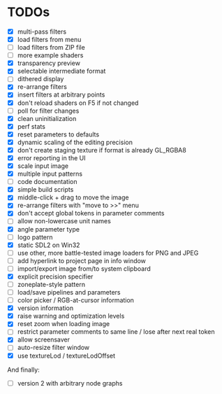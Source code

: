 # TODOs

- [X] multi-pass filters
- [X] load filters from menu
- [ ] load filters from ZIP file
- [ ] more example shaders
- [X] transparency preview
- [X] selectable intermediate format
- [ ] dithered display
- [X] re-arrange filters
- [X] insert filters at arbitrary points
- [X] don't reload shaders on F5 if not changed
- [ ] poll for filter changes
- [X] clean uninitialization
- [X] perf stats
- [X] reset parameters to defaults
- [X] dynamic scaling of the editing precision
- [X] don't create staging texture if format is already GL_RGBA8
- [X] error reporting in the UI
- [X] scale input image
- [X] multiple input patterns
- [ ] code documentation
- [X] simple build scripts
- [X] middle-click + drag to move the image
- [X] re-arrange filters with "move to >>" menu
- [X] don't accept global tokens in parameter comments
- [ ] allow non-lowercase unit names
- [X] angle parameter type
- [ ] logo pattern
- [X] static SDL2 on Win32
- [ ] use other, more battle-tested image loaders for PNG and JPEG
- [ ] add hyperlink to project page in info window
- [ ] import/export image from/to system clipboard
- [X] explicit precision specifier
- [ ] zoneplate-style pattern
- [ ] load/save pipelines and parameters
- [ ] color picker / RGB-at-cursor information
- [X] version information
- [X] raise warning and optimization levels
- [X] reset zoom when loading image
- [ ] restrict parameter comments to same line / lose after next real token
- [X] allow screensaver
- [ ] auto-resize filter window
- [X] use textureLod / textureLodOffset

And finally:
- [ ] version 2 with arbitrary node graphs
